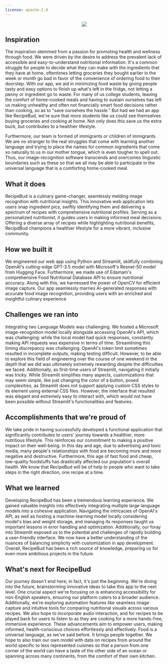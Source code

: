```yaml
---
license: apache-2.0
---
```

<p align="center">
  <img src="https://d112y698adiu2z.cloudfront.net/photos/production/software_thumbnail_photos/002/589/585/datas/medium.png">
</p>

## Inspiration
The inspiration stemmed from a passion for promoting health and wellness through food. We were driven by the desire to address the prevalent lack of accessible and easy-to-understand nutritional information. It's a common struggle for people to decide what they can make with the ingredients that they have at home, oftentimes letting groceries they bought earlier in the week or month go bad in favor of the convenience of ordering food to their doorstep. With our app, we aid in minimizing food waste by giving people tasty and easy options to finish up what's left in the fridge, not letting a penny or ingredient go to waste. For many of us college students, leaving the comfort of home-cooked meals and having to sustain ourselves has left us making unhealthy and often not financially smart food decisions rather than cooking, so as to "save ourselves the hassle." But had we had an app like RecipeBud, we're sure that more students like us could see themselves buying groceries and cooking at home. Not only does this save us the extra buck, but contributes to a healthier lifestyle. 

Furthermore, our team is formed of immigrants or children of immigrants. We are no stranger to the real struggles that come with learning another language and trying to place the names for common ingredients that come so naturally to us in our mother tongue, which is even tougher to spell out. Thus, our image-recognition software transcends and overcomes linguistic boundaries such as these so that we all may be able to participate in the universal language that is a comforting home-cooked meal.

## What it does
RecipeBud is a culinary game-changer, seamlessly melding image recognition with nutritional insights. This innovative web application lets users snap ingredient pics, swiftly identifying them and delivering a spectrum of recipes with comprehensive nutritional profiles. Serving as a personalized nutritionist, it guides users in making informed meal decisions. Offering a diverse array of recipes while highlighting nutritional benefits, RecipdBud champions a healthier lifestyle for a more vibrant, inclusive community.

## How we built it
We engineered our web app using Python and Streamlit, skillfully combining OpenAI's cutting-edge GPT-3.5 model with Microsoft's Resnet-50 model from Hugging Face. Furthermore, we made use of Edamam's comprehensive Food Nutritional Database API to ensure nutritional accuracy. Along with this, we harnessed the power of OpenCV for efficient image capture. Our app seamlessly marries AI-generated responses with accurate food image recognition, providing users with an enriched and insightful culinary experience

## Challenges we ran into
Integrating two Language Models was challenging. We hosted a Microsoft image-recognition model locally alongside accessing OpenAI's API, which was challenging: while the local model had quick responses, constantly making API requests was expensive in terms of time. Streamlining this timing discrepancy was challenging. OpenAI's token limit sometimes resulted in incomplete outputs, making testing difficult. However, to be able to explore this field of engineering over the course of one weekend in the depth that we did was ultimately extremely rewarding despite the difficulties we faced. Additionally, as first-time users of Streamlit, navigating it initially was tricky. While Streamlit simplifies many aspects, customizations that may seem simple, like just changing the color of a button, posed complexities, as Streamlit does not  support applying custom CSS styles to its element using external CSS files. However, the interface that resulted was elegant and extremely easy to interact with, which would not have been possible without Streamlit's functionalities and features.

## Accomplishments that we're proud of
We take pride in having successfully developed a functional application that significantly contributes to users' journey towards a healthier, more nutritious lifestyle. This reinforces our commitment to making a positive impact on their well-being. In this day and age, due to advertising and toxic media, many people's relationships with food are becoming more and more negative and destructive. Furthermore, this age of fast food and cheap, low-quality foodstuffs has drastically affected our population's overall health. We know that RecipeBud will be of help to people who want to take steps in the right direction, one recipe at a time.

## What we learned
Developing RecipeBud has been a tremendous learning experience. We gained valuable insights into effectively integrating multiple large language models into a cohesive application. Navigating the intricacies of OpenAI's API, as well as hosting a machine-learning model locally considering model's bias and weight storage, and managing its responses taught us important lessons in error handling and optimization. Additionally, our foray into Streamlit exposed us to the potential and challenges of rapidly building a user-friendly interface. We now have a better understanding of the nuances of balancing simplicity with customization in app development. Overall, RecipeBud has been a rich source of knowledge, preparing us for even more ambitious projects in the future.

## What's next for RecipeBud
Our journey doesn't end here; in fact, it's just the beginning. We're diving into the future, brainstorming innovative ideas to take this app to the next level. One crucial aspect we're focusing on is enhancing accessibility for non-English speakers, ensuring our platform caters to a broader audience. Additionally, we're exploring automation features like seamless image capture and intuitive tools for comparing nutritional visuals across various recipes. We also hope to incorporate audio interaction, and for recipes to be played back for users to listen to as they are cooking for a more hands-free, immersive experience. These advancements aim to empower users, making informed, health-conscious choices effortlessly and effectively. Food is a universal language, as we've said before. It brings people together. We hope to also train our own model with data on recipes from around the world specific to less represented cuisines so that a person from one corner of the world can have a taste of the other side of an ocean or spanning across many continents, from the comfort of their own kitchen.
